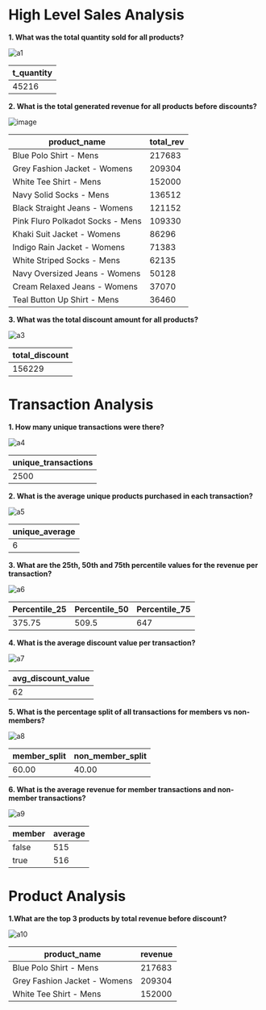 # High Level Sales Analysis

**1. What was the total quantity sold for all products?**

![a1](https://user-images.githubusercontent.com/130475600/235455360-14fd4be7-b829-4f1d-b007-e9ff28e9a356.PNG)

| t_quantity |
| ---------- |
| 45216      |

**2. What is the total generated revenue for all products before discounts?**

![image](https://user-images.githubusercontent.com/130475600/235456013-d5e7555a-eda6-4929-b012-b4d6fe75d0eb.png)

| product_name                     | total_rev |
| -------------------------------- | --------- |
| Blue Polo Shirt - Mens           | 217683    |
| Grey Fashion Jacket - Womens     | 209304    |
| White Tee Shirt - Mens           | 152000    |
| Navy Solid Socks - Mens          | 136512    |
| Black Straight Jeans - Womens    | 121152    |
| Pink Fluro Polkadot Socks - Mens | 109330    |
| Khaki Suit Jacket - Womens       | 86296     |
| Indigo Rain Jacket - Womens      | 71383     |
| White Striped Socks - Mens       | 62135     |
| Navy Oversized Jeans - Womens    | 50128     |
| Cream Relaxed Jeans - Womens     | 37070     |
| Teal Button Up Shirt - Mens      | 36460     |

**3. What was the total discount amount for all products?**

![a3](https://user-images.githubusercontent.com/130475600/235456383-4f9386d3-4a24-4dec-9773-89a76e785e48.PNG)

| total_discount |
| -------------- |
| 156229         |

# Transaction Analysis

**1. How many unique transactions were there?**

![a4](https://user-images.githubusercontent.com/130475600/235456942-d84fae2c-dc40-4dd7-9c28-0dc886411840.PNG)

| unique_transactions |
| ------------------- |
| 2500                |

**2. What is the average unique products purchased in each transaction?**

![a5](https://user-images.githubusercontent.com/130475600/235457372-c76b79fd-488c-493b-bada-e5ac06a5f3e0.PNG)

| unique_average |
| -------------- |
| 6              |

**3. What are the 25th, 50th and 75th percentile values for the revenue per transaction?** 

![a6](https://user-images.githubusercontent.com/130475600/235461570-8de88e86-7bad-4ebd-a11d-e954727b7466.PNG)

| Percentile_25 | Percentile_50 | Percentile_75 |
| -------------- | ------ | ------ |
| 375.75         | 509.5 | 647 |

**4. What is the average discount value per transaction?**

![a7](https://user-images.githubusercontent.com/130475600/235462829-c44ad839-8944-4783-98f6-f96df005c4f8.PNG)

| avg_discount_value |
| ------------------ |
| 62                 |

**5. What is the percentage split of all transactions for members vs non-members?** 

![a8](https://user-images.githubusercontent.com/130475600/235464313-663fa357-86ca-4a2e-95f6-583b3baca560.PNG)

| member_split | non_member_split |
| ------------ | ---------------- |
| 60.00        | 40.00            |

**6. What is the average revenue for member transactions and non-member transactions?**

![a9](https://user-images.githubusercontent.com/130475600/235465280-1866bc19-2b63-4902-89e1-76b9b52e3301.PNG)

| member | average |
| ------ | ------- |
| false  | 515     |
| true   | 516     |

# Product Analysis

**1.What are the top 3 products by total revenue before discount?**

![a10](https://user-images.githubusercontent.com/130475600/235466262-8497a86b-fda8-4dc5-975c-51f33b69d255.PNG)

| product_name                 | revenue |
| ---------------------------- | ------- |
| Blue Polo Shirt - Mens       | 217683  |
| Grey Fashion Jacket - Womens | 209304  |
| White Tee Shirt - Mens       | 152000  |
